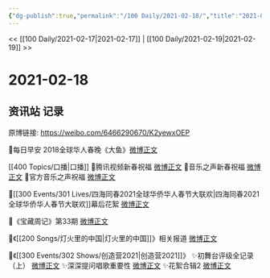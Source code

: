 ```yaml
---
{"dg-publish":true,"permalink":"/100 Daily/2021-02-18/","title":"2021-02-18","created":"2023-04-09T14:21:37.501+08:00","updated":"2023-04-09T14:22:15.790+08:00"}
---
```



<< [[100 Daily/2021-02-17\|2021-02-17]] | [[100 Daily/2021-02-19\|2021-02-19]] >>

# 2021-02-18

## 资讯站 记录

原博链接: https://weibo.com/6466290670/K2yewxOEP

🌟每日早安
2018全球华人春晚《大鱼》[微博正文](https://m.weibo.cn/6466290670/4605866848033835)

[[400 Topics/口播\|口播]]
🌟腾讯视频新春祝福 [微博正文](https://m.weibo.cn/6466290670/4605968115837425)
🌟音乐之声新春祝福 [微博正文](https://m.weibo.cn/6466290670/4606007047101969)
🌟官方音乐之声祝福 [微博正文](https://m.weibo.cn/6466290670/4606062432616860)

🌟[[300 Events/301 Lives/四海同春2021全球华侨华人春节大联欢\|四海同春2021全球华侨华人春节大联欢]]幕后花絮 [微博正文](https://m.weibo.cn/6466290670/4606064320853183)

🌟《宝藏周记》第33期 [微博正文](https://m.weibo.cn/6466290670/4606078618969108)

🌟《[[200 Songs/灯火里的中国\|灯火里的中国]]》相关报道 [微博正文](https://m.weibo.cn/6466290670/4606081445923451)

🌟《[[300 Events/302 Shows/创造营2021\|创造营2021]]》
✨初舞台评级全记录（上） [微博正文](https://m.weibo.cn/6466290670/4605930405367567)
✨深深提问唱歌重要性 [微博正文](https://m.weibo.cn/6466290670/4605967222707258)
✨花絮合辑2 [微博正文](https://m.weibo.cn/6466290670/4606104677388039)
